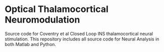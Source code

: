 # Optical Thalamocortical Neuromodulation
Source code for Coventry et al Closed Loop INS thalamocortical neural stimulation. This repository includes all source code for Neural Analysis in both Matlab and Python.

